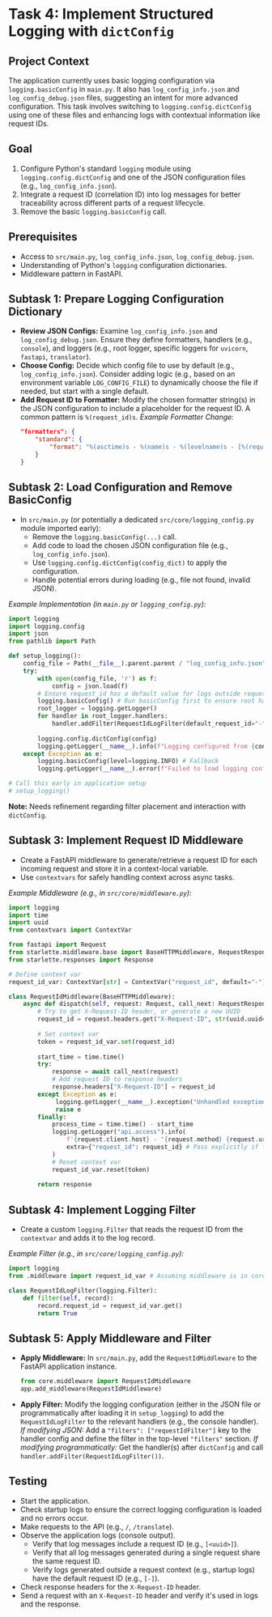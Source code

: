 # Task 4: Implement Structured Logging with `dictConfig`

## Project Context
The application currently uses basic logging configuration via `logging.basicConfig` in `main.py`. It also has `log_config_info.json` and `log_config_debug.json` files, suggesting an intent for more advanced configuration. This task involves switching to `logging.config.dictConfig` using one of these files and enhancing logs with contextual information like request IDs.

## Goal
1.  Configure Python's standard `logging` module using `logging.config.dictConfig` and one of the JSON configuration files (e.g., `log_config_info.json`).
2.  Integrate a request ID (correlation ID) into log messages for better traceability across different parts of a request lifecycle.
3.  Remove the basic `logging.basicConfig` call.

## Prerequisites
- Access to `src/main.py`, `log_config_info.json`, `log_config_debug.json`.
- Understanding of Python's `logging` configuration dictionaries.
- Middleware pattern in FastAPI.

## Subtask 1: Prepare Logging Configuration Dictionary
- **Review JSON Configs:** Examine `log_config_info.json` and `log_config_debug.json`. Ensure they define formatters, handlers (e.g., `console`), and loggers (e.g., root logger, specific loggers for `uvicorn`, `fastapi`, `translator`).
- **Choose Config:** Decide which config file to use by default (e.g., `log_config_info.json`). Consider adding logic (e.g., based on an environment variable `LOG_CONFIG_FILE`) to dynamically choose the file if needed, but start with a single default.
- **Add Request ID to Formatter:** Modify the chosen formatter string(s) in the JSON configuration to include a placeholder for the request ID. A common pattern is `%(request_id)s`.
    *Example Formatter Change:*
    ```json
    "formatters": {
        "standard": {
            "format": "%(asctime)s - %(name)s - %(levelname)s - [%(request_id)s] - %(message)s"
        }
    }
    ```

## Subtask 2: Load Configuration and Remove BasicConfig
- In `src/main.py` (or potentially a dedicated `src/core/logging_config.py` module imported early):
    - Remove the `logging.basicConfig(...)` call.
    - Add code to load the chosen JSON configuration file (e.g., `log_config_info.json`).
    - Use `logging.config.dictConfig(config_dict)` to apply the configuration.
    - Handle potential errors during loading (e.g., file not found, invalid JSON).

*Example Implementation (in `main.py` or `logging_config.py`):*
```python
import logging
import logging.config
import json
from pathlib import Path

def setup_logging():
    config_file = Path(__file__).parent.parent / "log_config_info.json" # Adjust path as needed
    try:
        with open(config_file, 'r') as f:
            config = json.load(f)
        # Ensure request_id has a default value for logs outside requests
        logging.basicConfig() # Run basicConfig first to ensure root handler exists
        root_logger = logging.getLogger()
        for handler in root_logger.handlers:
            handler.addFilter(RequestIdLogFilter(default_request_id="-")) # Add filter later
            
        logging.config.dictConfig(config)
        logging.getLogger(__name__).info(f"Logging configured from {config_file}")
    except Exception as e:
        logging.basicConfig(level=logging.INFO) # Fallback
        logging.getLogger(__name__).error(f"Failed to load logging config from {config_file}: {e}. Falling back to basicConfig.")

# Call this early in application setup
# setup_logging() 
```
**Note:** Needs refinement regarding filter placement and interaction with `dictConfig`.

## Subtask 3: Implement Request ID Middleware
- Create a FastAPI middleware to generate/retrieve a request ID for each incoming request and store it in a context-local variable.
- Use `contextvars` for safely handling context across async tasks.

*Example Middleware (e.g., in `src/core/middleware.py`):*
```python
import logging
import time
import uuid
from contextvars import ContextVar

from fastapi import Request
from starlette.middleware.base import BaseHTTPMiddleware, RequestResponseEndpoint
from starlette.responses import Response

# Define context var
request_id_var: ContextVar[str] = ContextVar("request_id", default="-")

class RequestIdMiddleware(BaseHTTPMiddleware):
    async def dispatch(self, request: Request, call_next: RequestResponseEndpoint) -> Response:
        # Try to get X-Request-ID header, or generate a new UUID
        request_id = request.headers.get("X-Request-ID", str(uuid.uuid4()))
        
        # Set context var
        token = request_id_var.set(request_id)
        
        start_time = time.time()
        try:
            response = await call_next(request)
            # Add request ID to response headers
            response.headers["X-Request-ID"] = request_id
        except Exception as e:
             logging.getLogger(__name__).exception("Unhandled exception during request")
             raise e
        finally:
            process_time = time.time() - start_time
            logging.getLogger("api.access").info(
                f'{request.client.host} - "{request.method} {request.url.path} HTTP/{request.scope["http_version"]}" {response.status_code} {process_time:.4f}s',
                extra={"request_id": request_id} # Pass explicitly if filter not used
            )
            # Reset context var
            request_id_var.reset(token)
            
        return response
```

## Subtask 4: Implement Logging Filter
- Create a custom `logging.Filter` that reads the request ID from the `contextvar` and adds it to the log record.

*Example Filter (e.g., in `src/core/logging_config.py`):*
```python
import logging
from .middleware import request_id_var # Assuming middleware is in core

class RequestIdLogFilter(logging.Filter):
    def filter(self, record):
        record.request_id = request_id_var.get()
        return True
```

## Subtask 5: Apply Middleware and Filter
- **Apply Middleware:** In `src/main.py`, add the `RequestIdMiddleware` to the FastAPI application instance.
  ```python
  from core.middleware import RequestIdMiddleware
  app.add_middleware(RequestIdMiddleware)
  ```
- **Apply Filter:** Modify the logging configuration (either in the JSON file or programmatically after loading it in `setup_logging`) to add the `RequestIdLogFilter` to the relevant handlers (e.g., the console handler).
  *If modifying JSON:* Add a `"filters": ["requestIdFilter"]` key to the handler config and define the filter in the top-level `"filters"` section.
  *If modifying programmatically:* Get the handler(s) after `dictConfig` and call `handler.addFilter(RequestIdLogFilter())`.

## Testing
- Start the application.
- Check startup logs to ensure the correct logging configuration is loaded and no errors occur.
- Make requests to the API (e.g., `/`, `/translate`).
- Observe the application logs (console output).
    - Verify that log messages include a request ID (e.g., `[<uuid>]`).
    - Verify that all log messages generated during a single request share the same request ID.
    - Verify logs generated outside a request context (e.g., startup logs) have the default request ID (e.g., `[-]`).
- Check response headers for the `X-Request-ID` header.
- Send a request with an `X-Request-ID` header and verify it's used in logs and the response. 